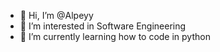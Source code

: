 - 👋 Hi, I’m @Alpeyy
- 👀 I’m interested in Software Engineering
- 🌱 I’m currently learning how to code in python
